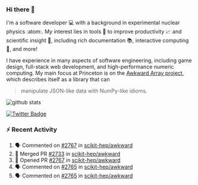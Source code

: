### Hi there 👋 

I'm a software developer 💻 with a background in experimental nuclear physics :atom:. My interest lies in tools :wrench: to improve productivity :chart_with_upwards_trend: and scientific insight :telescope:, including rich documentation 📚, interactive computing 🧮, and more! 

I have experience in many aspects of software engineering, including game design, full-stack web development, and high-performance numeric computing. My main focus at Princeton is on the [Awkward Array project](awkward-array.org/), which describes itself as a library that can 
> manipulate JSON-like data with NumPy-like idioms.

![github stats](https://github-readme-stats.vercel.app/api?username=agoose77&show_icons=true&hide_rank=true&hide_title=true&bg_color=30,e76445,904e95&text_color=efe3ec&icon_color=efe3ec)
<!--
**agoose77/agoose77** is a ✨ _special_ ✨ repository because its `README.md` (this file) appears on your GitHub profile.

Here are some ideas to get you started:

- 🔭 I’m currently working on ...
- 🌱 I’m currently learning ...
- 👯 I’m looking to collaborate on ...
- 🤔 I’m looking for help with ...
- 💬 Ask me about ...
- 📫 How to reach me: ...
- 😄 Pronouns: ...
- ⚡ Fun fact: ...
-->

[![Twitter Badge](https://img.shields.io/twitter/follow/agoose77?style=flat-square&logo=Twitter&logoColor=white&color=cornflowerblue)](https://twitter.com/agoose77)

### :zap: Recent Activity

<!--START_SECTION:activity-->
1. 🗣 Commented on [#2767](https://github.com/scikit-hep/awkward/pull/2767#issuecomment-1776129898) in [scikit-hep/awkward](https://github.com/scikit-hep/awkward)
2. 🎉 Merged PR [#2733](https://github.com/scikit-hep/awkward/pull/2733) in [scikit-hep/awkward](https://github.com/scikit-hep/awkward)
3. 💪 Opened PR [#2767](https://github.com/scikit-hep/awkward/pull/2767) in [scikit-hep/awkward](https://github.com/scikit-hep/awkward)
4. 🗣 Commented on [#2765](https://github.com/scikit-hep/awkward/pull/2765#issuecomment-1775379583) in [scikit-hep/awkward](https://github.com/scikit-hep/awkward)
5. 🗣 Commented on [#2765](https://github.com/scikit-hep/awkward/pull/2765#issuecomment-1775312800) in [scikit-hep/awkward](https://github.com/scikit-hep/awkward)
<!--END_SECTION:activity-->
